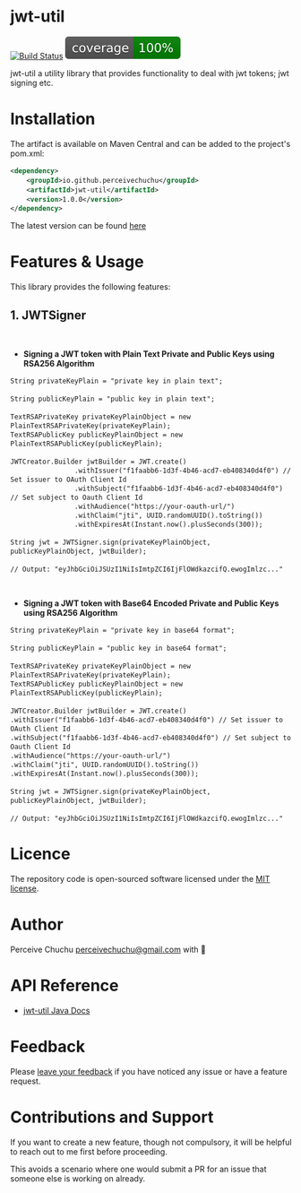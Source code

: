jwt-util
==============

[![Build Status](https://github.com/perceivechuchu/jwt-util/actions/workflows/maven.yml/badge.svg)](https://github.com/perceivechuchu/jwt-util/actions/workflows/maven.yml)
[![Jacoco Coverage](/.github/badges/jacoco.svg)](/.github/badges/jacoco.svg)

jwt-util a utility library that provides functionality to deal with jwt tokens; jwt signing etc.

Installation
============
The artifact is available on Maven Central and can be added to the project's pom.xml:

```xml
<dependency>
    <groupId>io.github.perceivechuchu</groupId>
    <artifactId>jwt-util</artifactId>
    <version>1.0.0</version>
</dependency>
```

The latest version can be found [here](https://central.sonatype.com/artifact/io.github.perceivechuchu/jwt-util)

Features & Usage
========
This library provides the following features:  

## 1. JWTSigner 
<br />

* **Signing a JWT token with Plain Text Private and Public Keys using RSA256 Algorithm**
```
String privateKeyPlain = "private key in plain text";

String publicKeyPlain = "public key in plain text";

TextRSAPrivateKey privateKeyPlainObject = new PlainTextRSAPrivateKey(privateKeyPlain);
TextRSAPublicKey publicKeyPlainObject = new PlainTextRSAPublicKey(publicKeyPlain);

JWTCreator.Builder jwtBuilder = JWT.create()
                .withIssuer("f1faabb6-1d3f-4b46-acd7-eb408340d4f0") // Set issuer to OAuth Client Id
                .withSubject("f1faabb6-1d3f-4b46-acd7-eb408340d4f0") // Set subject to Oauth Client Id
                .withAudience("https://your-oauth-url/")
                .withClaim("jti", UUID.randomUUID().toString())
                .withExpiresAt(Instant.now().plusSeconds(300));

String jwt = JWTSigner.sign(privateKeyPlainObject, publicKeyPlainObject, jwtBuilder);

// Output: "eyJhbGciOiJSUzI1NiIsImtpZCI6IjFlOWdkazcifQ.ewogImlzc..."
```
<br />

* **Signing a JWT token with Base64 Encoded Private and Public Keys using RSA256 Algorithm**
```
String privateKeyPlain = "private key in base64 format";

String publicKeyPlain = "public key in base64 format";

TextRSAPrivateKey privateKeyPlainObject = new PlainTextRSAPrivateKey(privateKeyPlain);
TextRSAPublicKey publicKeyPlainObject = new PlainTextRSAPublicKey(publicKeyPlain);

JWTCreator.Builder jwtBuilder = JWT.create()
.withIssuer("f1faabb6-1d3f-4b46-acd7-eb408340d4f0") // Set issuer to OAuth Client Id
.withSubject("f1faabb6-1d3f-4b46-acd7-eb408340d4f0") // Set subject to Oauth Client Id
.withAudience("https://your-oauth-url/")
.withClaim("jti", UUID.randomUUID().toString())
.withExpiresAt(Instant.now().plusSeconds(300));

String jwt = JWTSigner.sign(privateKeyPlainObject, publicKeyPlainObject, jwtBuilder);

// Output: "eyJhbGciOiJSUzI1NiIsImtpZCI6IjFlOWdkazcifQ.ewogImlzc..."
```

Licence
=======
The repository code is open-sourced software licensed under the [MIT license](http://opensource.org/licenses/MIT).

Author
======
Perceive Chuchu [perceivechuchu@gmail.com](mailto:perceivechuchu@gmail.com) with :green_heart:

API Reference
========
* [jwt-util Java Docs](https://javadoc.io/doc/io.github.perceivechuchu/jwt-util/latest/index.html)

Feedback
========
Please [leave your feedback](https://github.com/perceivechuchu/jwt-util/issues) if you have noticed any issue or have a feature request.

Contributions and Support
=========================
If you want to create a new feature, though not compulsory, it will be helpful to reach out to me first before proceeding.

This avoids a scenario where one would submit a PR for an issue that someone else is working on already.
